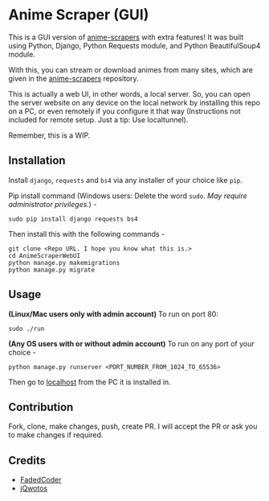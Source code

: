 # Anime Scraper (GUI)
This is a GUI version of [anime-scrapers](https://github.com/jQwotos/anime-scrapers) with extra features!
It was built using Python, Django, Python Requests module, and Python BeautifulSoup4 module.

With this, you can stream or download animes from many sites, which are given in the [anime-scrapers](https://github.com/jQwotos/anime-scrapers) repository.

This is actually a web UI, in other words, a local server. So, you can open the server website on any device on the local network by installing this repo on a PC, or even remotely if you configure it that way (Instructions not included for remote setup. Just a tip: Use localtunnel). 

Remember, this is a WIP.
## Installation

Install `django`, `requests` and `bs4` via any installer of your choice like `pip`.

Pip install command (Windows users: Delete the word `sudo`. *May require administrator privileges.*) -
```
sudo pip install django requests bs4
```
Then install this with the following commands -
```
git clone <Repo URL. I hope you know what this is.>
cd AnimeScraperWebUI
python manage.py makemigrations
python manage.py migrate
```
## Usage

**(Linux/Mac users only with admin account)** To run on port 80:
```
sudo ./run
```
**(Any OS users with or without admin account)** To run on any port of your choice -
```
python manage.py runserver <PORT_NUMBER_FROM_1024_TO_65536>
```

Then go to [localhost](http://localhost) from the PC it is installed in.
## Contribution

Fork, clone, make changes, push, create PR. I will accept the PR or ask you to make changes if required.

## Credits
- [FadedCoder](https://github.com/FadedCoder)
- [jQwotos](https://github.com/jQwotos)
